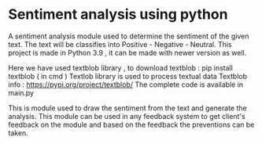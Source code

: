 # Sentiment analysis using python
 
A sentiment analysis module used to determine the sentiment of the given text. The text will be classifies into Positive - Negative - Neutral. This project is made in Python 3.9 , it can be made with newer version as well. 

Here we have used textblob library , to download textblob : 
pip install textblob ( in cmd ) 
Textlob library is used to process textual data Textblob info : https://pypi.org/project/textblob/ 
The complete code is available in main.py

This is module used to draw the sentiment from the text and generate the analysis. This module can be used in any feedback system to get client's feedback on the module and based on the feedback the preventions can be taken.

